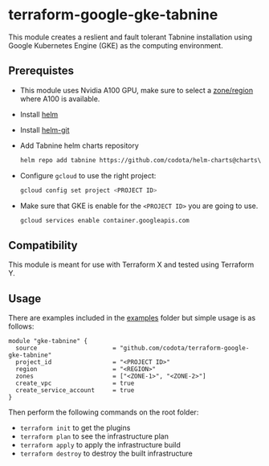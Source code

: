 # terraform-google-gke-tabnine

This module creates a reslient and fault tolerant Tabnine installation using Google
Kubernetes Engine (GKE) as the computing environment.

## Prerequistes

- This module uses Nvidia A100 GPU, make sure to select a [zone/region](https://cloud.google.com/compute/docs/gpus/gpu-regions-zones) where A100 is available.
- Install [helm](https://helm.sh/)
- Install [helm-git](https://github.com/aslafy-z/helm-git)
- Add Tabnine helm charts repository 
  ```bash
  helm repo add tabnine https://github.com/codota/helm-charts@charts\?ref=initial-commit
  ```
- Configure `gcloud` to use the right project:

  ```bash
  gcloud config set project <PROJECT ID>
  ```

- Make sure that GKE is enable for the `<PROJECT ID>` you are going to use.

  ```bash
  gcloud services enable container.googleapis.com
  ```

## Compatibility

This module is meant for use with Terraform X and tested using Terraform Y.

## Usage

There are examples included in the [examples](./examples/) folder but simple usage is as follows:

```hcl
module "gke-tabnine" {
  source                     = "github.com/codota/terraform-google-gke-tabnine"
  project_id                 = "<PROJECT ID>"
  region                     = "<REGION>"
  zones                      = ["<ZONE-1>", "<ZONE-2>"]
  create_vpc                 = true
  create_service_account     = true
}
```

Then perform the following commands on the root folder:

- `terraform init` to get the plugins
- `terraform plan` to see the infrastructure plan
- `terraform apply` to apply the infrastructure build
- `terraform destroy` to destroy the built infrastructure
